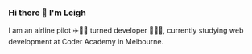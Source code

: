 ### Hi there 👋  I'm Leigh

I am an airline pilot ✈️👨‍✈ turned developer 👨‍💻🧙, currently studying web development at Coder Academy in Melbourne.

<!--
**leighpoulier/leighpoulier** is a ✨ _special_ ✨ repository because its `README.md` (this file) appears on your GitHub profile.

Here are some ideas to get you started:

- 🔭 I’m currently working on ...
- 🌱 I’m currently learning ...
- 👯 I’m looking to collaborate on ...
- 🤔 I’m looking for help with ...
- 💬 Ask me about ...
- 📫 How to reach me: ...
- 😄 Pronouns: ...
- ⚡ Fun fact: ...
-->
